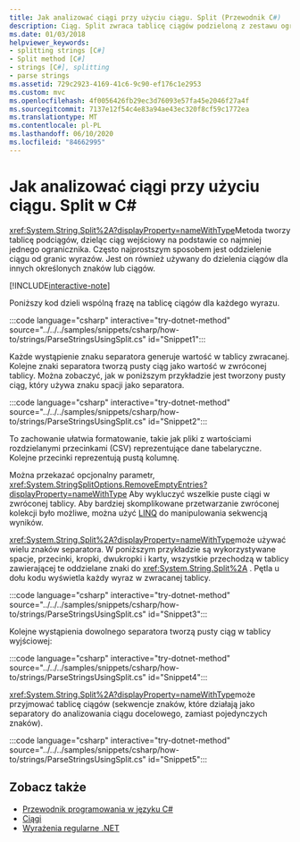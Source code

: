 ```yaml
---
title: Jak analizować ciągi przy użyciu ciągu. Split (Przewodnik C#)
description: Ciąg. Split zwraca tablicę ciągów podzieloną z zestawu ograniczników. Jest to prosty sposób, aby przeanalizować ciągi.
ms.date: 01/03/2018
helpviewer_keywords:
- splitting strings [C#]
- Split method [C#]
- strings [C#], splitting
- parse strings
ms.assetid: 729c2923-4169-41c6-9c90-ef176c1e2953
ms.custom: mvc
ms.openlocfilehash: 4f0056426fb29ec3d76093e57fa45e2046f27a4f
ms.sourcegitcommit: 7137e12f54c4e83a94ae43ec320f8cf59c1772ea
ms.translationtype: MT
ms.contentlocale: pl-PL
ms.lasthandoff: 06/10/2020
ms.locfileid: "84662995"
---
```

# <a name="how-to-parse-strings-using-stringsplit-in-c"></a>Jak analizować ciągi przy użyciu ciągu. Split w C\#

<xref:System.String.Split%2A?displayProperty=nameWithType>Metoda tworzy tablicę podciągów, dzieląc ciąg wejściowy na podstawie co najmniej jednego ogranicznika. Często najprostszym sposobem jest oddzielenie ciągu od granic wyrazów. Jest on również używany do dzielenia ciągów dla innych określonych znaków lub ciągów.

[!INCLUDE[interactive-note](~/includes/csharp-interactive-note.md)]

Poniższy kod dzieli wspólną frazę na tablicę ciągów dla każdego wyrazu.

:::code language="csharp" interactive="try-dotnet-method" source="../../../samples/snippets/csharp/how-to/strings/ParseStringsUsingSplit.cs" id="Snippet1":::

Każde wystąpienie znaku separatora generuje wartość w tablicy zwracanej. Kolejne znaki separatora tworzą pusty ciąg jako wartość w zwróconej tablicy. Można zobaczyć, jak w poniższym przykładzie jest tworzony pusty ciąg, który używa znaku spacji jako separatora.

:::code language="csharp" interactive="try-dotnet-method" source="../../../samples/snippets/csharp/how-to/strings/ParseStringsUsingSplit.cs" id="Snippet2":::

To zachowanie ułatwia formatowanie, takie jak pliki z wartościami rozdzielanymi przecinkami (CSV) reprezentujące dane tabelaryczne. Kolejne przecinki reprezentują pustą kolumnę.

Można przekazać opcjonalny parametr, <xref:System.StringSplitOptions.RemoveEmptyEntries?displayProperty=nameWithType> Aby wykluczyć wszelkie puste ciągi w zwróconej tablicy. Aby bardziej skomplikowane przetwarzanie zwróconej kolekcji było możliwe, można użyć [LINQ](../programming-guide/concepts/linq/index.md) do manipulowania sekwencją wyników.

<xref:System.String.Split%2A?displayProperty=nameWithType>może używać wielu znaków separatora.
W poniższym przykładzie są wykorzystywane spacje, przecinki, kropki, dwukropki i karty, wszystkie przechodzą w tablicy zawierającej te oddzielane znaki do <xref:System.String.Split%2A> .
Pętla u dołu kodu wyświetla każdy wyraz w zwracanej tablicy.

:::code language="csharp" interactive="try-dotnet-method" source="../../../samples/snippets/csharp/how-to/strings/ParseStringsUsingSplit.cs" id="Snippet3":::

Kolejne wystąpienia dowolnego separatora tworzą pusty ciąg w tablicy wyjściowej:

:::code language="csharp" interactive="try-dotnet-method" source="../../../samples/snippets/csharp/how-to/strings/ParseStringsUsingSplit.cs" id="Snippet4":::

<xref:System.String.Split%2A?displayProperty=nameWithType>może przyjmować tablicę ciągów (sekwencje znaków, które działają jako separatory do analizowania ciągu docelowego, zamiast pojedynczych znaków).

:::code language="csharp" interactive="try-dotnet-method" source="../../../samples/snippets/csharp/how-to/strings/ParseStringsUsingSplit.cs" id="Snippet5":::

## <a name="see-also"></a>Zobacz także

- [Przewodnik programowania w języku C#](../programming-guide/index.md)
- [Ciągi](../programming-guide/strings/index.md)
- [Wyrażenia regularne .NET](../../standard/base-types/regular-expressions.md)
